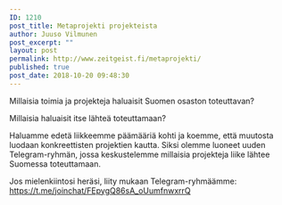 ```yaml
---
ID: 1210
post_title: Metaprojekti projekteista
author: Juuso Vilmunen
post_excerpt: ""
layout: post
permalink: http://www.zeitgeist.fi/metaprojekti/
published: true
post_date: 2018-10-20 09:48:30
---
```

Millaisia toimia ja projekteja haluaisit Suomen osaston toteuttavan?

Millaisia haluaisit itse lähteä toteuttamaan?

Haluamme edetä liikkeemme päämääriä kohti ja koemme, että muutosta luodaan konkreettisten projektien kautta. Siksi olemme luoneet uuden Telegram-ryhmän, jossa keskustelemme millaisia projekteja liike lähtee Suomessa toteuttamaan.

Jos mielenkiintosi heräsi, liity mukaan Telegram-ryhmäämme:
<a href="https://t.me/joinchat/FEpygQ86sA_oUumfnwxrrQ">https://t.me/joinchat/FEpygQ86sA_oUumfnwxrrQ</a>